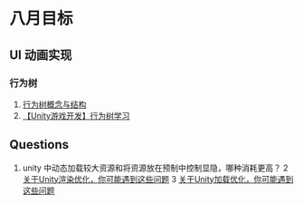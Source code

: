# 八月目标
## UI 动画实现
### 行为树
1. [行为树概念与结构](https://zhuanlan.zhihu.com/p/92298402)
2. [【Unity游戏开发】行为树学习](https://zhuanlan.zhihu.com/p/94850561)

## Questions

1. unity 中动态加载较大资源和将资源放在预制中控制显隐，哪种消耗更高？
2 [关于Unity渲染优化，你可能遇到这些问题](https://blog.uwa4d.com/archives/QA_Rendering.html)
3 [关于Unity加载优化，你可能遇到这些问题](https://zhuanlan.zhihu.com/p/23733044)
